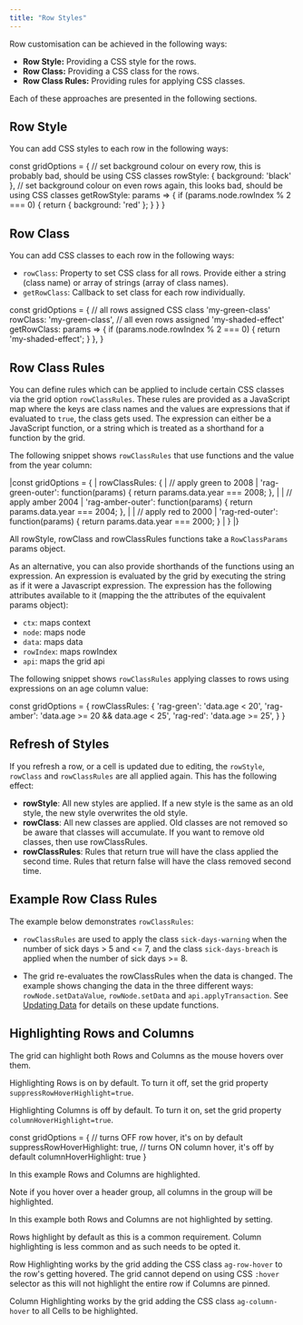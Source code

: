 ```yaml
---
title: "Row Styles"
---
```


Row customisation can be achieved in the following ways:

- **Row Style:** Providing a CSS style for the rows.
- **Row Class:** Providing a CSS class for the rows.
- **Row Class Rules:** Providing rules for applying CSS classes.

Each of these approaches are presented in the following sections.

## Row Style

You can add CSS styles to each row in the following ways:

<api-documentation source='grid-properties/properties.json' section='renderingStyling' names='["rowStyle"]' config='{"noBottomMargin":true}'></api-documentation>
<api-documentation source='grid-callbacks/callbacks.json' section='rendering' names='["getRowStyle"]'></api-documentation>

<snippet spaceBetweenProperties="true">
const gridOptions = {
    // set background colour on every row, this is probably bad, should be using CSS classes
    rowStyle: { background: 'black' },
    // set background colour on even rows again, this looks bad, should be using CSS classes
    getRowStyle: params => {
        if (params.node.rowIndex % 2 === 0) {
            return { background: 'red' };
        }
    }
}
</snippet>

## Row Class

You can add CSS classes to each row in the following ways:

- `rowClass`: Property to set CSS class for all rows. Provide either a string (class name) or array of strings (array
    of class names).
- `getRowClass`: Callback to set class for each row individually.

<api-documentation source='grid-properties/properties.json' section='renderingStyling' names='["rowClass"]' config='{"noBottomMargin":true}'></api-documentation>
<api-documentation source='grid-callbacks/callbacks.json' section='rendering' names='["getRowClass"]'></api-documentation>

<snippet spaceBetweenProperties="true">
const gridOptions = {
    // all rows assigned CSS class 'my-green-class'
    rowClass: 'my-green-class',
    // all even rows assigned 'my-shaded-effect'
    getRowClass: params => {
        if (params.node.rowIndex % 2 === 0) {
            return 'my-shaded-effect';
        }
    },
}
</snippet>

## Row Class Rules

You can define rules which can be applied to include certain CSS classes via the grid option `rowClassRules`. These rules are provided as a JavaScript map where the keys are class names and the values are expressions that if evaluated to `true`, the class gets used. The expression can either be a JavaScript function, or a string which is treated as a shorthand for a function by the grid.

<api-documentation source='grid-properties/properties.json' section='renderingStyling' names='["rowClassRules"]'></api-documentation>

The following snippet shows `rowClassRules` that use functions and the value from the year column:

<snippet>
|const gridOptions = {
|    rowClassRules: {
|        // apply green to 2008
|        'rag-green-outer': function(params) { return params.data.year === 2008; },
|
|        // apply amber 2004
|        'rag-amber-outer': function(params) { return params.data.year === 2004; },
|
|        // apply red to 2000
|        'rag-red-outer': function(params) { return params.data.year === 2000; }
|    }
|}
</snippet>

All rowStyle, rowClass and rowClassRules functions take a `RowClassParams` params object.

<interface-documentation interfaceName='RowClassParams' ></interface-documentation>


As an alternative, you can also provide shorthands of the functions using an expression.
An expression is evaluated by the grid by executing the string as if it were a Javascript expression. The expression has the following attributes available to it (mapping the the attributes of the equivalent
params object):

- `ctx`: maps context
- `node`: maps node
- `data`: maps data
- `rowIndex`: maps rowIndex
- `api`: maps the grid api

The following snippet shows `rowClassRules` applying classes to rows using expressions on an age column value:

<snippet>
const gridOptions = {
    rowClassRules: {
        'rag-green': 'data.age < 20',
        'rag-amber': 'data.age >= 20 && data.age < 25',
        'rag-red': 'data.age >= 25',
    }
}
</snippet>

## Refresh of Styles

If you refresh a row, or a cell is updated due to editing, the `rowStyle`, `rowClass` and `rowClassRules` are all applied again. This has the following effect:

- **rowStyle**: All new styles are applied. If a new style is the same as an old style, the new style overwrites the old style.
- **rowClass**: All new classes are applied. Old classes are not removed so be aware that classes will accumulate. If you want to remove old classes, then use rowClassRules.
- **rowClassRules**: Rules that return true will have the class applied the second time. Rules that return false will have the class removed second time.

## Example Row Class Rules


The example below demonstrates `rowClassRules`:

- `rowClassRules` are used to apply the class `sick-days-warning` when the number of sick days > 5 and <= 7, and the class `sick-days-breach` is applied when the number of sick days >= 8.

- The grid re-evaluates the rowClassRules when the data is changed. The example
shows changing the data in the three different ways: `rowNode.setDataValue`, `rowNode.setData` and `api.applyTransaction`. See [Updating Data](/data-update/) for details on these update functions.

<grid-example title='Row Class Rules' name='row-class-rules' type='generated'></grid-example>

## Highlighting Rows and Columns

The grid can highlight both Rows and Columns as the mouse hovers over them. 

Highlighting Rows is on by default. To turn it off, set the grid property `suppressRowHoverHighlight=true`.

Highlighting Columns is off by default. To turn it on, set the grid property `columnHoverHighlight=true`.

<snippet>
const gridOptions = {
    // turns OFF row hover, it's on by default
    suppressRowHoverHighlight: true,
    // turns ON column hover, it's off by default
    columnHoverHighlight: true
}
</snippet>

In this example Rows and Columns are highlighted.

Note if you hover over a header group, all columns in the group will be highlighted.

<grid-example title='Highlight Rows And Columns' name='highlight-rows-and-columns' type='generated'></grid-example>

In this example both Rows and Columns are not highlighted by setting.

<grid-example title='No Highlighting Rows And Columns' name='highlight-nothing' type='generated'></grid-example>

Rows highlight by default as this is a common requirement. Column highlighting is less common and as such needs to be opted it.

Row Highlighting works by the grid adding the CSS class `ag-row-hover` to the row's getting hovered. The grid cannot depend on using CSS `:hover` selector as this will not highlight the entire row if Columns are pinned.

Column Highlighting works by the grid adding the CSS class `ag-column-hover`
to all Cells to be highlighted.
